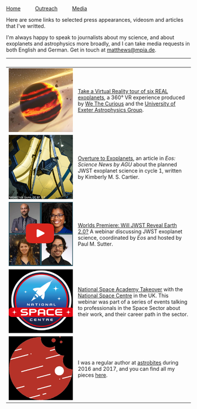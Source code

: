 
[Home](index) &emsp; &emsp; [Outreach](outreach) &emsp; &emsp; [Media](media)
&emsp;

Here are some links to selected press appearances, videosm and articles that I've writted.

I'm always happy to speak to journalists about my science, and about exoplanets and astrophysics more broadly, and I can take media requests in both English and German. Get in touch at [matthews@mpia.de](mailto:matthews@mpia.de).

<!---
using a hack to set relative column spacings: blank space headers that force a width on the RH column.
-->

| &emsp; | &emsp; &emsp; &emsp; &emsp; &emsp; &emsp; &emsp; &emsp; &emsp; &emsp; &emsp; &emsp; &emsp; &emsp; &emsp;  |
| --- | --- |
| <a href="https://www.youtube.com/watch?v=qhLExhpXX0E"><img src="images/VRexoplanets.png" alt="An artist's impression of a young planet in a debris disk"></a> | [Take a Virtual Reality tour of six REAL exoplanets](https://www.youtube.com/watch?v=qhLExhpXX0E), a 360° VR experience produced by [We The Curious](https://www.google.com/search?channel=fs&client=ubuntu&q=we+the+curious) and the [University of Exeter Astrophysics Group](http://emps.exeter.ac.uk/physics-astronomy/). |
| <a href="https://eos.org/features/overture-to-exoplanets"><img src="images/jwst_mirror.png" alt="A photograph of the JWST mirror"></a> | [Overture to Exoplanets](https://eos.org/features/overture-to-exoplanets), an article in *Eos: Science News by AGU* about the planned JWST exoplanet science in cycle 1, written by Kimberly M. S. Cartier. |
| <a href="https://www.youtube.com/watch?v=VPT7qvfSVQw"><img src="images/eos_webinar.png" alt="Promo image for Eos Webinar, featuring the four speakers and a youtube play symbol"></a> | [Worlds Premiere: Will JWST Reveal Earth 2.0?](https://www.youtube.com/watch?v=VPT7qvfSVQw&t=1776s) A webinar discussing JWST exoplanet science, coordinated by *Eos* and hosted by Paul M. Sutter. |
| <a href="https://www.youtube.com/watch?v=FpnAVR7q0Fg"><img src="images/nsctakeover.jpg" alt="The national space center logo"></a> | [National Space Academy Takeover](https://www.youtube.com/watch?v=FpnAVR7q0Fg) with the [National Space Centre](https://spacecentre.co.uk/) in the UK. This webinar was part of a series of events talking to professionals in the Space Sector about their work, and their career path in the sector. |
| <a href="https://astrobites.org/author/ematthews/"><img src="images/astrobites.png" alt="The astrobites logo, which features a cartoon of Jupiter with a bite taken out."></a> | I was a regular author at [astrobites](https://astrobites.org/) during 2016 and 2017, and you can find all my pieces [here](https://astrobites.org/author/ematthews/). |

<!---
[Geneva programmes for JWST](https://www.unige.ch/sciences/astro/en/news/programmes-jwst/)
-->

